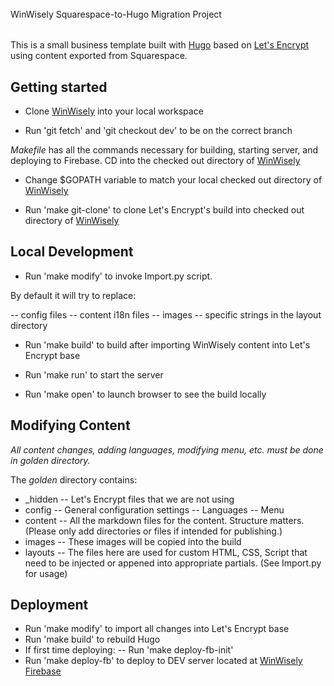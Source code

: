 ######
WinWisely Squarespace-to-Hugo Migration Project
######

This is a small business template built with [Hugo](https://github.com/gohugoio/hugo) based on [Let's Encrypt](https://github.com/letsencrypt) using content exported from Squarespace.  

## Getting started

- Clone [WinWisely](https://github.com/winwisely99/web.git) into your local workspace

- Run 'git fetch' and 'git checkout dev' to be on the correct branch

*Makefile* has all the commands necessary for building, starting server, and deploying to Firebase.  CD into the checked out directory of [WinWisely](https://github.com/winwisely99/web.git)

- Change $GOPATH variable to match your local checked out directory of [WinWisely](https://github.com/winwisely99/web.git)

- Run 'make git-clone' to clone Let's Encrypt's build into checked out directory of [WinWisely](https://github.com/winwisely99/web.git)

## Local Development

- Run 'make modify' to invoke Import.py script. 

By default it will try to replace:

-- config files
-- content i18n files
-- images
-- specific strings in the layout directory 

- Run 'make build' to build after importing WinWisely content into Let's Encrypt base

- Run 'make run' to start the server

- Run 'make open' to launch browser to see the build locally

## Modifying Content

*All content changes, adding languages, modifying menu, etc. must be done in _golden_ directory.*

The _golden_ directory contains:
- _hidden
-- Let's Encrypt files that we are not using
- config
-- General configuration settings
-- Languages
-- Menu
- content
-- All the markdown files for the content.  Structure matters. (Please only add directories or files if intended for publishing.)
- images
-- These images will be copied into the build
- layouts
-- The files here are used for custom HTML, CSS, Script that need to be injected or appened into appropriate partials. (See Import.py for usage)

## Deployment

- Run 'make modify' to import all changes into Let's Encrypt base
- Run 'make build' to rebuild Hugo
- If first time deploying:
-- Run 'make deploy-fb-init'
- Run 'make deploy-fb' to deploy to DEV server located at [WinWisely Firebase](https://winwisely-letsencrypt-web.firebaseapp.com/)

